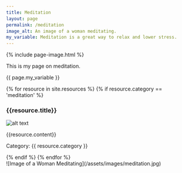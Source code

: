 ```yaml
---
title: Meditation
layout: page
permalink: /meditation
image_alt: An image of a woman meditating.
my_variable: Meditation is a great way to relax and lower stress.
---
```

<div class="content-left" markdown="1">
{% include page-image.html %}
<p> This is my page on meditation. </p>
{{ page.my_variable }}

{% for resource in site.resources %}
{% if resource.category == 'meditation' %}
<h3> {{resource.title}}</h3>
<p><img src="{{resource.image}}" alt="alt text" /></p>
<p> {{resource.content}}</p>
<p>Category: {{ resource.category }}</p>
{% endif %}
 {% endfor %}
</div>
</div>
<div class="img-right" markdown="1">
![Image of a Woman Meditating](/assets/images/meditation.jpg)
</div>
<div class="clearfix">